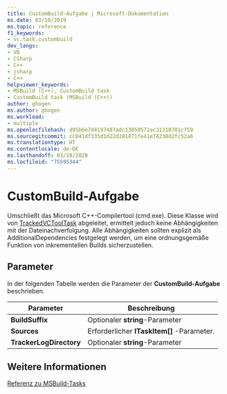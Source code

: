 ```yaml
---
title: CustomBuild-Aufgabe | Microsoft-Dokumentation
ms.date: 03/10/2019
ms.topic: reference
f1_keywords:
- vc.task.custombuild
dev_langs:
- VB
- CSharp
- C++
- jsharp
- C++
helpviewer_keywords:
- MSBuild (C++), CustomBuild task
- CustomBuild task (MSBuild (C++))
author: ghogen
ms.author: ghogen
ms.workload:
- multiple
ms.openlocfilehash: d95b6e7d4197487adc13050572ac31310701c759
ms.sourcegitcommit: cc841df335d1d22d281871fe41e74238d2fc52a6
ms.translationtype: HT
ms.contentlocale: de-DE
ms.lasthandoff: 03/18/2020
ms.locfileid: "75595344"
---
```

# <a name="custombuild-task"></a>CustomBuild-Aufgabe

Umschließt das Microsoft C++-Compilertool (cmd.exe). Diese Klasse wird von [TrackedVCToolTask](../msbuild/trackedvctooltask-base-class.md) abgeleitet, ermittelt jedoch keine Abhängigkeiten mit der Dateinachverfolgung. Alle Abhängigkeiten sollten explizit als AdditionalDependencies festgelegt werden, um eine ordnungsgemäße Funktion von inkrementellen Builds sicherzustellen.

## <a name="parameters"></a>Parameter

In der folgenden Tabelle werden die Parameter der **CustomBuild-Aufgabe** beschrieben.

|Parameter|Beschreibung|
|---------------|-----------------|
|**BuildSuffix**|Optionaler **string**-Parameter|
|**Sources**|Erforderlicher **ITaskItem[]** -Parameter.|
|**TrackerLogDirectory**|Optionaler **string**-Parameter|

## <a name="see-also"></a>Weitere Informationen

[Referenz zu MSBuild-Tasks](../msbuild/msbuild-task-reference.md)
